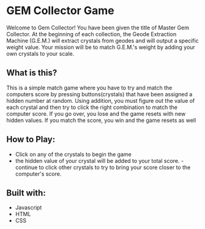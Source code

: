 # GEM Collector Game
Welcome to Gem Collector! You have been given the title of Master Gem Collector. At the beginning of each collection, the Geode Extraction Machine (G.E.M.) will extract crystals from geodes and will output a specific weight value. Your mission will be to match G.E.M.'s weight by adding your own crystals to your scale. 

## What is this?

This is a simple match game where you have to try and match the computers score by pressing buttons(crystals) that have been assigned a hidden number at random. Using addition, you must figure out the value of each crystal and then try to click the right combination to match the computer score. If you go over, you lose and the game resets with new hidden values. If you match the score, you win and the game resets as well

## How to Play:

- Click on any of the crystals to begin the game
- the hidden value of your crystal will be added to your total score.
-continue to click other crystals to try to bring your score closer to the computer's score. 

## Built with:
- Javascript
- HTML
- CSS
